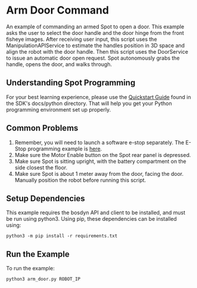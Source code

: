 <!--
Copyright (c) 2022 Boston Dynamics, Inc.  All rights reserved.

Downloading, reproducing, distributing or otherwise using the SDK Software
is subject to the terms and conditions of the Boston Dynamics Software
Development Kit License (20191101-BDSDK-SL).
-->

# Arm Door Command

An example of commanding an armed Spot to open a door. This example asks the user to select the door handle and the door hinge from the front fisheye images. After receiving user input, this script uses the ManipulationAPIService to estimate the handles position in 3D space and align the robot with the door handle. Then this script uses the DoorService to issue an automatic door open request. Spot autonomously grabs the handle, opens the door, and walks through.

## Understanding Spot Programming
For your best learning experience, please use the [Quickstart Guide](../../../docs/python/quickstart.md)
found in the SDK's docs/python directory.  That will help you get your Python programming environment set up properly.

## Common Problems
1. Remember, you will need to launch a software e-stop separately.  The E-Stop programming example is [here](../estop/README.md).
2. Make sure the Motor Enable button on the Spot rear panel is depressed.
3. Make sure Spot is sitting upright, with the battery compartment on the side closest the floor.
4. Make sure Spot is about 1 meter away from the door, facing the door. Manually position the robot before running this script.

## Setup Dependencies
This example requires the bosdyn API and client to be installed, and must be run using python3. Using pip, these dependencies can be installed using:

```
python3 -m pip install -r requirements.txt
```
## Run the Example
To run the example:
```
python3 arm_door.py ROBOT_IP
```
